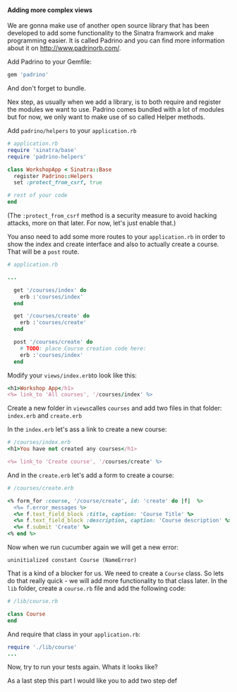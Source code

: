 #### Adding more complex views

We are gonna make use of another open source library that has been developed to add some functionality to the Sinatra framwork and make programming easier. It is called Padrino and you can find more information about it on http://www.padrinorb.com/.

Add Padrino to your Gemfile:

```ruby
gem 'padrino'
```

And don't forget to bundle.

Nex step, as usually when we add a library, is to both require and register the modules we want to use. Padrino comes bundled with a lot of modules but for now, we only want to make use of so called Helper methods.

Add `padrino/helpers` to your `application.rb`

```ruby
# application.rb
require 'sinatra/base'
require 'padrino-helpers'

class WorkshopApp < Sinatra::Base
  register Padrino::Helpers
  set :protect_from_csrf, true

# rest of your code
end
```
(The `:protect_from_csrf` method is a security measure to avoid hacking attacks, more on that later. For now, let's just enable that.)

You anso need to add some more routes to your `application.rb` in order to show the index and create interface and also to actually create a course. That will be a `post` route.

```ruby
# application.rb

...

  get '/courses/index' do
    erb :'courses/index'
  end

  get '/courses/create' do
    erb :'courses/create'
  end

  post '/courses/create' do
    # TODO: place Course creation code here:
    erb :'courses/index'
  end

```

Modify your `views/index.erb`to look like this:

```ruby
<h1>Workshop App</h1>
<%= link_to 'All courses', '/courses/index' %>
```


Create a new folder in `views`calles `courses` and add two files in that folder: `index.erb` and `create.erb`

In the `index.erb` let's ass a link to create a new course:

```ruby
# /courses/index.erb
<h1>You have not created any courses</h1>

<%= link_to 'Create course', '/courses/create' %>
```

And in the `create.erb` let's add a form to create a course:

```ruby
# /courses/create.erb

<% form_for :course, '/course/create', id: 'create' do |f|  %>
  <%= f.error_messages %>
  <%= f.text_field_block :title, caption: 'Course Title' %>
  <%= f.text_field_block :description, caption: 'Course description' %>
  <%= f.submit 'Create' %>
<% end %>
```

Now when we run cucumber again we will get a new error:
```
uninitialized constant Course (NameError)
```

That is a kind of a blocker for us. We need to create a `Course` class. So lets do that really quick - we will add more functionality to that class later.
 In the `lib` folder, create a `course.rb` file and add the following code:

 ```ruby
 # /lib/course.rb

 class Course
 end
 ```

 And require that class in your `application.rb`:

 ```ruby
 require './lib/course'
 ...
 ```

Now, try to run your tests again. Whats it looks like?

As a last step this part I would like you to add two step def




